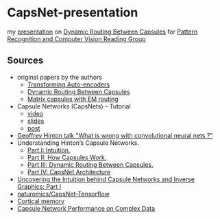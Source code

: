 # CapsNet-presentation

my [presentation](http://cyber.felk.cvut.cz/seminars/?event=1236) on [Dynamic Routing Between Capsules](https://arxiv.org/abs/1710.09829) for [Pattern Recognition and Computer Vision Reading Group](http://cmp.felk.cvut.cz/~toliageo/rg/index.html)

## Sources

* original papers by the authors
  * [Transforming Auto-encoders](http://www.cs.toronto.edu/~fritz/absps/transauto6.pdf)
  * [Dynamic Routing Between Capsules](https://arxiv.org/pdf/1710.09829.pdf)
  * [Matrix capsules with EM routing](https://openreview.net/pdf?id=HJWLfGWRb)
* Capsule Networks (CapsNets) – Tutorial
  * [video](https://youtu.be/pPN8d0E3900)
  * [slides](https://www.slideshare.net/aureliengeron/introduction-to-capsule-networks-capsnets)
  * [post](https://www.oreilly.com/ideas/introducing-capsule-networks)
* [Geoffrey Hinton talk "What is wrong with convolutional neural nets ?"](https://youtu.be/rTawFwUvnLE)
* Understanding Hinton’s Capsule Networks. 
  * [Part I: Intuition.](https://medium.com/ai³-theory-practice-business/understanding-hintons-capsule-networks-part-i-intuition-b4b559d1159b)
  * [Part II: How Capsules Work.](https://medium.com/ai³-theory-practice-business/understanding-hintons-capsule-networks-part-ii-how-capsules-work-153b6ade9f66)
  * [Part III: Dynamic Routing Between Capsules.](https://medium.com/ai³-theory-practice-business/understanding-hintons-capsule-networks-part-iii-dynamic-routing-between-capsules-349f6d30418)
  * [Part IV: CapsNet Architecture](https://medium.com/@pechyonkin/part-iv-capsnet-architecture-6a64422f7dce)
* [Uncovering the Intuition behind Capsule Networks and Inverse Graphics: Part I](https://hackernoon.com/uncovering-the-intuition-behind-capsule-networks-and-inverse-graphics-part-i-7412d121798d)
* [naturomics/CapsNet-Tensorflow](https://github.com/naturomics/CapsNet-Tensorflow)
* [Cortical memory](http://www.scholarpedia.org/article/Cortical_memory)
* [Capsule Network Performance on Complex Data](https://arxiv.org/pdf/1712.03480.pdf)
